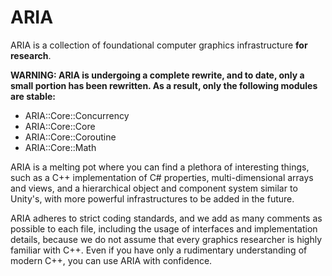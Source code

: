 # ARIA

ARIA is a collection of foundational computer graphics infrastructure **for research**.

**WARNING: ARIA is undergoing a complete rewrite, and to date, only a small portion has been rewritten. As a result, only the following modules are stable:**

- ARIA::Core::Concurrency
- ARIA::Core::Core
- ARIA::Core::Coroutine
- ARIA::Core::Math

ARIA is a melting pot where you can find a plethora of interesting things, such as a C++ implementation of C# properties, multi-dimensional arrays and views, and a hierarchical object and component system similar to Unity's, with more powerful infrastructures to be added in the future.

ARIA adheres to strict coding standards, and we add as many comments as possible to each file, including the usage of interfaces and implementation details, because we do not assume that every graphics researcher is highly familiar with C++. Even if you have only a rudimentary understanding of modern C++, you can use ARIA with confidence.